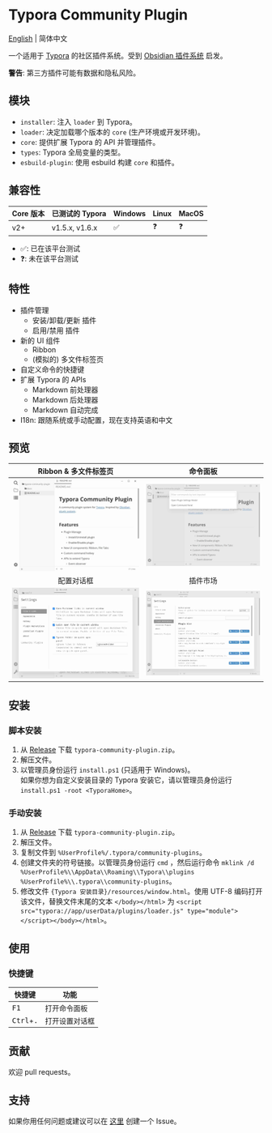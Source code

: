 # Typora Community Plugin

[English](https://github.com/typora-community-plugin/typora-community-plugin#README.md) | 简体中文

一个适用于 [Typora](https://typora.io/) 的社区插件系统。受到 [Obsidian 插件系统](https://docs.obsidian.md/Home) 启发。

**警告**: 第三方插件可能有数据和隐私风险。



## 模块

- `installer`: 注入 `loader` 到 Typora。
- `loader`: 决定加载哪个版本的 `core` (生产环境或开发环境)。
- `core`: 提供扩展 Typora 的 API 并管理插件。
- `types`: Typora 全局变量的类型。
- `esbuild-plugin`: 使用 esbuild 构建 `core` 和插件。



## 兼容性

| Core 版本 | 已测试的 Typora  | Windows | Linux | MacOS |
| --------- | -------------- | ------- | ----- | ----- |
| v2+       | v1.5.x, v1.6.x | ✅      | ❓    | ❓    |

- ✅: 已在该平台测试
- ❓: 未在该平台测试



## 特性

- 插件管理
  - 安装/卸载/更新 插件
  - 启用/禁用 插件
- 新的 UI 组件
  - Ribbon
  - (模拟的) 多文件标签页
- 自定义命令的快捷键
- 扩展 Typora 的 APIs
  - Markdown 前处理器
  - Markdown 后处理器
  - Markdown 自动完成
- I18n: 跟随系统或手动配置，现在支持英语和中文



## 预览

| Ribbon & 多文件标签页                   | 命令面板                                   |
| :-----------------------------------: | :---------------------------------------: |
| ![](./docs/assets/base.jpg)           | ![](./docs/assets/command-modal.jpg)      |
| 配置对话框                              | 插件市场                                   |
| ![](./docs/assets/settings-modal.jpg) | ![](./docs/assets/plugin-marketplace.jpg) |



## 安装

### 脚本安装

1. 从 [Release](https://github.com/typora-community-plugin/typora-community-plugin/releases) 下载 `typora-community-plugin.zip`。
2. 解压文件。
3. 以管理员身份运行 `install.ps1` (只适用于 Windows)。 <br> 如果你想为自定义安装目录的 Typora 安装它，请以管理员身份运行 `install.ps1 -root <TyporaHome>`。

### 手动安装

1. 从 [Release](https://github.com/typora-community-plugin/typora-community-plugin/releases) 下载 `typora-community-plugin.zip`。
2. 解压文件。
3. 复制文件到 `%UserProfile%/.typora/community-plugins`。
4. 创建文件夹的符号链接。以管理员身份运行 `cmd` ，然后运行命令 `mklink /d %UserProfile%\\AppData\\Roaming\\Typora\\plugins %UserProfile%\\.typora\\community-plugins`。
5. 修改文件 `{Typora 安装目录}/resources/window.html`。使用 UTF-8 编码打开该文件，替换文件末尾的文本 `</body></html>` 为 `<script src="typora://app/userData/plugins/loader.js" type="module"></script></body></html>`。



## 使用

### 快捷键

| 快捷键                       | 功能         |
| --------------------------- | ----------- |
| <kbd>F1</kbd>               | 打开命令面板  |
| <kbd>Ctrl</kbd>+<kbd>.</kbd>| 打开设置对话框 |



## 贡献

欢迎 pull requests。



## 支持

如果你用任何问题或建议可以在 [这里](https://github.com/typora-community-plugin/typora-community-plugin/issues) 创建一个 Issue。
